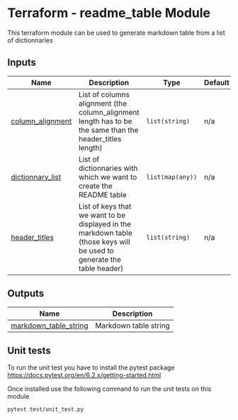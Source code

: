 # Terraform - readme_table Module
This terraform module can be used to generate markdown table from a list of dictionnaries

## Inputs

| Name | Description | Type | Default | Required |
|------|-------------|------|---------|:--------:|
| <a name="input_column_alignment"></a> [column\_alignment](#input\_column\_alignment) | List of columns alignment (the column\_alignment length has to be the same than the header\_titles length) | `list(string)` | n/a | yes |
| <a name="input_dictionnary_list"></a> [dictionnary\_list](#input\_dictionnary\_list) | List of dictionnaries with which we want to create the README table | `list(map(any))` | n/a | yes |
| <a name="input_header_titles"></a> [header\_titles](#input\_header\_titles) | List of keys that we want to be displayed in the markdown table (those keys will be used to generate the table header) | `list(string)` | n/a | yes |

## Outputs

| Name | Description |
|------|-------------|
| <a name="output_markdown_table_string"></a> [markdown\_table\_string](#output\_markdown\_table\_string) | Markdown table string |


## Unit tests
To run the unit test you have to install the pytest package 
https://docs.pytest.org/en/6.2.x/getting-started.html

Once installed use the following command to run the unit tests on this module
```
pytest test/unit_test.py
```